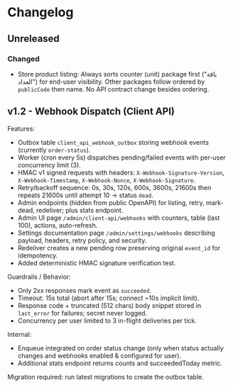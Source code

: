 # Changelog

## Unreleased
### Changed
- Store product listing: Always sorts counter (unit) package first ("باقة العداد") for end-user visibility. Other packages follow ordered by `publicCode` then name. No API contract change besides ordering.

## v1.2 - Webhook Dispatch (Client API)

Features:
- Outbox table `client_api_webhook_outbox` storing webhook events (currently `order-status`).
- Worker (cron every 5s) dispatches pending/failed events with per-user concurrency limit (3).
- HMAC v1 signed requests with headers: `X-Webhook-Signature-Version`, `X-Webhook-Timestamp`, `X-Webhook-Nonce`, `X-Webhook-Signature`.
- Retry/backoff sequence: 0s, 30s, 120s, 600s, 3600s, 21600s then repeats 21600s until attempt 10 → status `dead`.
- Admin endpoints (hidden from public OpenAPI) for listing, retry, mark-dead, redeliver; plus stats endpoint.
- Admin UI page `/admin/client-api/webhooks` with counters, table (last 100), actions, auto-refresh.
- Settings documentation page `/admin/settings/webhooks` describing payload, headers, retry policy, and security.
- Redeliver creates a new pending row preserving original `event_id` for idempotency.
 - Added deterministic HMAC signature verification test.

Guardrails / Behavior:
- Only 2xx responses mark event as `succeeded`.
- Timeout: 15s total (abort after 15s; connect ~10s implicit limit).
- Response code + truncated (512 chars) body snippet stored in `last_error` for failures; secret never logged.
- Concurrency per user limited to 3 in-flight deliveries per tick.

Internal:
- Enqueue integrated on order status change (only when status actually changes and webhooks enabled & configured for user).
- Additional stats endpoint returns counts and succeededToday metric.

Migration required: run latest migrations to create the outbox table.
